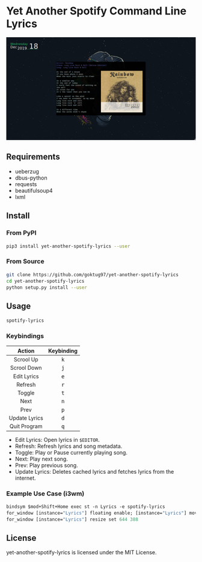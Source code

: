 Yet Another Spotify Command Line Lyrics
==========================================

![Lyrics-Screenshot](https://raw.githubusercontent.com/goktug97/yet-another-spotify-lyrics/master/screenshot.jpg)

## Requirements
* ueberzug
* dbus-python
* requests
* beautifulsoup4
* lxml

## Install

### From PyPI
```bash
pip3 install yet-another-spotify-lyrics --user
```

### From Source
```bash
git clone https://github.com/goktug97/yet-another-spotify-lyrics
cd yet-another-spotify-lyrics
python setup.py install --user
```

## Usage

``` bash
spotify-lyrics
```

### Keybindings

| Action        | Keybinding   |
|:-------------:|:------------:|
| Scrool Up     | <kbd>k</kbd> |
| Scrool Down   | <kbd>j</kbd> |
| Edit Lyrics   | <kbd>e</kbd> |
| Refresh       | <kbd>r</kbd> |
| Toggle        | <kbd>t</kbd> |
| Next          | <kbd>n</kbd> |
| Prev          | <kbd>p</kbd> |
| Update Lyrics | <kbd>d</kbd> |
| Quit Program  | <kbd>q</kbd> |

- Edit Lyrics: Open lyrics in `$EDITOR`.
- Refresh: Refresh lyrics and song metadata.
- Toggle: Play or Pause currently playing song.
- Next: Play next song.
- Prev: Play previous song.
- Update Lyrics: Deletes cached lyrics and fetches lyrics from the internet. 

### Example Use Case (i3wm)
```i3
bindsym $mod+Shift+Home exec st -n Lyrics -e spotify-lyrics
for_window [instance="Lyrics"] floating enable; [instance="Lyrics"] move position center
for_window [instance="Lyrics"] resize set 644 388
```

## License
yet-another-spotify-lyrics is licensed under the MIT License.

